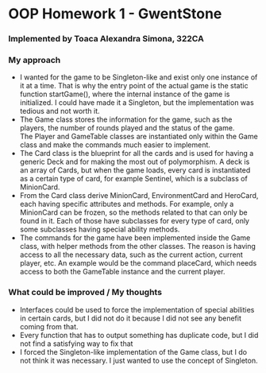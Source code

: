 # OOP Homework 1 - GwentStone
### Implemented by Toaca Alexandra Simona, 322CA

### My approach

- I wanted for the game to be Singleton-like and exist only one instance
of it at a time. That is why the entry point of the actual game is the
static function startGame(), where the internal instance of the game
is initialized. I could have made it a Singleton, but the implementation
was tedious and not worth it.  
- The Game class stores the information for the game, such
as the players, the number of rounds played and the status of the game.  
The Player and GameTable classes are instantiated only within the Game class
and make the commands much easier to implement.  
- The Card class is the blueprint for all the cards and is used for having
a generic Deck and for making the most out of polymorphism. A deck is an array
of Cards, but when the game loads, every card is instantiated as a
certain type of card, for example Sentinel, which is a subclass of
MinionCard.  
- From the Card class derive MinionCard, EnvironmentCard and HeroCard,
each having specific attributes and methods. For example, only a MinionCard
can be frozen, so the methods related to that can only be found in it.
Each of those have subclasses for every type of card, only
some subclasses having special ability methods.  
- The commands for the game have been implemented inside the Game class,
with helper methods from the other classes. The reason is having access to all
the necessary data, such as the current action, current player, etc.
An example would be the command placeCard, which needs
access to both the GameTable instance and the current player.

### What could be improved / My thoughts

- Interfaces could be used to force the implementation of special
abilities in certain cards, but I did not do it because
I did not see any benefit coming from that.
- Every function that has to output something has duplicate code,
but I did not find a satisfying way to fix that
- I forced the Singleton-like implementation of the Game class, but I do not
think it was necessary. I just wanted to use the concept of Singleton.  










